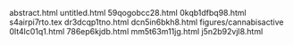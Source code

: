 abstract.html
untitled.html
59qogobcc28.html
0kqb1dfbq98.html
s4airpi7rto.tex
dr3dcqp1tno.html
dcn5in6bkh8.html
figures/cannabisactive
0lt4lc01q1.html
786ep6kjdb.html
mm5t63m11jg.html
j5n2b92vjl8.html